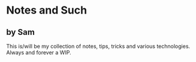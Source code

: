 # Notes and Such
## by Sam

This is/will be my collection of notes, tips, tricks and various technologies. Always and forever a WIP.